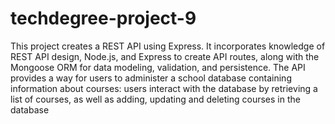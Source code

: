 # techdegree-project-9
This project creates a REST API using Express. It incorporates knowledge of REST API design, Node.js, and Express to create API routes, along with the Mongoose ORM for data modeling, validation, and persistence. The API provides a way for users to administer a school database containing information about courses: users interact with the database by retrieving a list of courses, as well as adding, updating and deleting courses in the database
